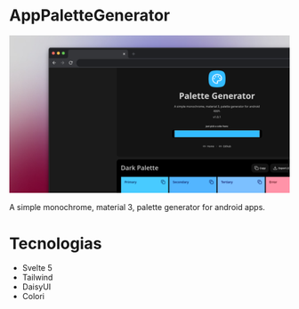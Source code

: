# AppPaletteGenerator

![app-palette-generator-banner](https://raw.githubusercontent.com/deyvidandrades/AppPaletteGenerator/refs/heads/main/docs/banner.png)

A simple monochrome, material 3, palette generator for android apps.

# Tecnologias

* Svelte 5
* Tailwind
* DaisyUI
* Colori
